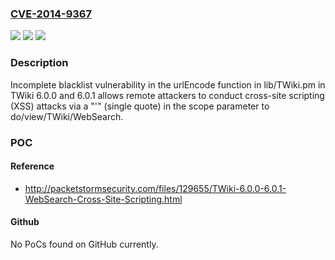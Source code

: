### [CVE-2014-9367](https://cve.mitre.org/cgi-bin/cvename.cgi?name=CVE-2014-9367)
![](https://img.shields.io/static/v1?label=Product&message=n%2Fa&color=blue)
![](https://img.shields.io/static/v1?label=Version&message=n%2Fa&color=blue)
![](https://img.shields.io/static/v1?label=Vulnerability&message=n%2Fa&color=brighgreen)

### Description

Incomplete blacklist vulnerability in the urlEncode function in lib/TWiki.pm in TWiki 6.0.0 and 6.0.1 allows remote attackers to conduct cross-site scripting (XSS) attacks via a "'" (single quote) in the scope parameter to do/view/TWiki/WebSearch.

### POC

#### Reference
- http://packetstormsecurity.com/files/129655/TWiki-6.0.0-6.0.1-WebSearch-Cross-Site-Scripting.html

#### Github
No PoCs found on GitHub currently.

